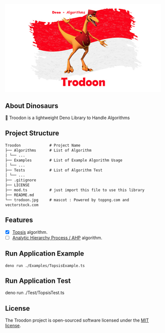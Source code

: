 ![examples](troodon.jpg)

## About Dinosaurs

🦖 Troodon is a lightweight Deno Library to Handle Algorithms

## Project Structure

    Troodon             # Project Name
    ├── Algorithms      # List of Algorithm
    | └── ...
    ├── Examples        # List of Example Algorithm Usage
    │ └── ...
    ├── Tests           # List of Algorithm Test
    │ └── ...
    ├── .gitignore
    ├── LICENSE
    ├── mod.ts          # just import this file to use this library
    ├── README.md
    └── trodoon.jpg     # mascot : Powered by toppng.com and vectorstock.com

## Features

- [x] [Topsis](https://en.wikipedia.org/wiki/TOPSIS) algorithm.
- [ ] [Analytic Hierarchy Process / AHP](https://en.wikipedia.org/wiki/Analytic_hierarchy_process) algorithm.

## Run Application Example

    deno run ./Examples/TopsisExample.ts

## Run Application Test

deno run ./Test/TopsisTest.ts

## License

The Troodon project is open-sourced software licensed under the [MIT license](LICENSE).
